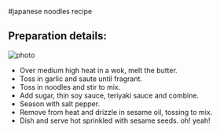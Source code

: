 #japanese noodles recipe
## Preparation details:
![photo](/home/venkatesh/Downloads/japanese.jpg)
- Over medium high heat in a wok, melt the butter.
- Toss in garlic and saute until fragrant.
- Toss in noodles and stir to mix.
- Add sugar, thin soy sauce, teriyaki sauce and combine.
- Season with salt pepper.
- Remove from heat and drizzle in sesame oil, tossing to mix.
- Dish and serve hot sprinkled with sesame seeds.
oh! yeah!
